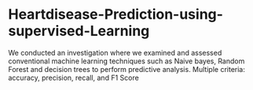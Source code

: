# Heartdisease-Prediction-using-supervised-Learning
We conducted an  investigation where we examined and assessed conventional machine learning  techniques such as Naive bayes, Random Forest and decision trees to perform predictive  analysis. Multiple criteria: accuracy, precision, recall, and F1 Score
